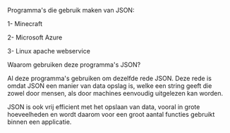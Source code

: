 Programma's die gebruik maken van JSON:

1- Minecraft

2- Microsoft Azure

3- Linux apache webservice

Waarom gebruiken deze programma's JSON?

Al deze programma's gebruiken om dezelfde rede JSON. Deze rede is omdat JSON een manier van data opslag is, welke een string geeft die zowel door mensen, als door machines eenvoudig uitgelezen kan worden.

JSON is ook vrij efficient met het opslaan van data, vooral in grote hoeveelheden en wordt daarom voor een groot aantal functies gebruikt binnen een applicatie.